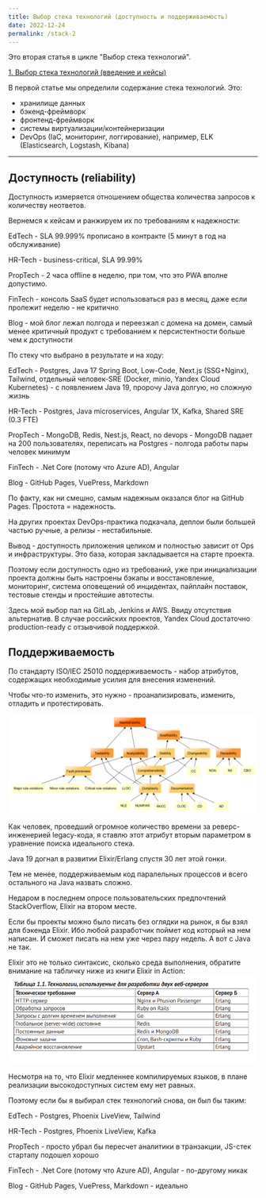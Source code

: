 ```yaml
---
title: Выбор стека технологий (доступность и поддерживаемость)
date: 2022-12-24
permalink: /stack-2
---
```


Это вторая статья в цикле "Выбор стека технологий".

[1. Выбор стека технологий (введение и кейсы)](/stack-1)

В первой статье мы определили содержание стека технологий. Это:
- хранилище данных
- бэкенд-фреймворк
- фронтенд-фреймворк
- системы виртуализации/контейнеризации
- DevOps (IaC, мониторинг, логгирование), например, ELK (Elasticsearch, Logstash, Kibana)

---

Доступность (reliability)
-

Доступность измеряется отношением общества количества запросов к количеству неответов. 

Вернемся к кейсам и ранжируем их по требованиям к надежности:

EdTech - SLA 99.999% прописано в контракте (5 минут в год на обслуживание)

HR-Tech - business-critical, SLA 99.99%

PropTech - 2 часа offline в неделю, при том, что это PWA вполне допустимо.

FinTech - консоль SaaS будет использоваться раз в месяц, даже если пролежит неделю - не критично

Blog - мой блог лежал полгода и переезжал с домена на домен, самый менее критичный продукт с требованием к персистентности больше чем к доступности

По стеку что выбрано в результате и на ходу:

EdTech - Postgres, Java 17 Spring Boot, Low-Code, Next.js (SSG+Nginx), Tailwind, отдельный человек-SRE (Docker, minio, Yandex Cloud Kubernetes) - с появлением Java 19, пророчу Java долгую, но сложную жизнь 

HR-Tech - Postgres, Java microservices, Angular 1X, Kafka, Shared SRE (0.3 FTE)

PropTech - MongoDB, Redis, Nest.js, React, no devops - MongoDB падает на 200 пользователях, переписать на Postgres - полгода работы пары человек минимум

FinTech - .Net Core (потому что Azure AD), Angular

Blog - GitHub Pages, VuePress, Markdown

По факту, как ни смешно, самым надежным оказался блог на GitHub Pages. Простота = надежность.

На других проектах DevOps-практика подкачала, деплои были большей частью ручные, а релизы - нестабильные.

Вывод - доступность приложения целиком и полностью зависит от Ops и инфраструктуры. Это база, которая закладывается на старте проекта.

Поэтому если доступность одно из требований, уже при инициализации проекта должны быть настроены бэкапы и восстановление, мониторинг, система оповещений об инцидентах, пайплайн поставок, тестовые стенды и простейшие автотесты.

Здесь мой выбор пал на GitLab, Jenkins и AWS. Ввиду отсутствия альтернатив. В случае российских проектов, Yandex Cloud достаточно production-ready с отзывчивой поддержкой.

Поддерживаемость
-

По стандарту ISO/IEC 25010 поддерживаемость - набор атрибутов, содержащих необходимые усилия для внесения изменений. 

Чтобы что-то изменить, это нужно - проанализировать, изменить, отладить и протестировать.

![img.png](img.png)

Как человек, проведший огромное количество времени за реверс-инженерией legacy-кода, я ставлю этот атрибут вторым параметром в уравнение поиска идеального стека.

Java 19 догнал в развитии Elixir/Erlang спустя 30 лет этой гонки.

Тем не менее, поддерживаемым код паралельных процессов и всего остального на Java назвать сложно.

Недаром в последнем опросе пользовательских предпочтений StackOverflow, Elixir на втором месте.

Если бы проекты можно было писать без оглядки на рынок, я бы взял для бэкенда Elixir. Ибо любой разработчик поймет код который на нем написан. И сможет писать на нем уже через пару недель. А вот с Java не так.

Elixir это не только синтаксис, сколько среда выполнения, обратите внимание на табличку ниже из книги Elixir in Action:
![img_1.png](img_1.png)

Несмотря на то, что Elixir медленнее компилируемых языков, в плане реализации высокодоступных систем ему нет равных. 

Поэтому если бы я выбирал стек технологий снова, он был бы таким:

EdTech - Postgres, Phoenix LiveView, Tailwind

HR-Tech - Postgres, Phoenix LiveView, Kafka

PropTech - просто убрал бы пересчет аналитики в транзакции, JS-стек стартапу подошел хорошо

FinTech - .Net Core (потому что Azure AD), Angular - по-другому никак

Blog - GitHub Pages, VuePress, Markdown - идеально